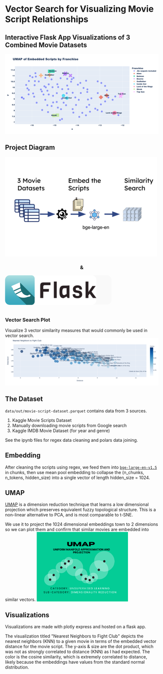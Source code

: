 # Vector Search for Visualizing Movie Script Relationships
## Interactive Flask App Visualizations of 3 Combined Movie Datasets

![alt text](data/out/plots/plot_0.png "UMAP of Embedded Scripts by Franchise")

## Project Diagram
<img src="data/out/plots/Project-Diagram.png" alt="Project Diagram" width="500"/>

### <p style="text-align: center; 'font-size:8px'">&</p>

<div style="background-color: #f9f9f9; width: 350px; height: 96px; padding: 0; border-radius: 15px;">
  <div style="padding-right: 50px;">
    <img src="data/out/plots/flask-horizontal.webp" alt="UMAP" width="300" style="border-radius: 15px;"/>
  </div>
</div>
<br />

### Vector Search Plot
Visualize 3 vector similarity measures that would commonly be used in vector search.
<img src="data/out/plots/nearest-neighbors-fight-club.png" alt="Nearest Neighbors to Fight Club" width="1500" />

## The Dataset
`data/out/movie-script-dataset.parquet` contains data from 3 sources.
1) Kaggle Movie Scripts Dataset
2) Manually downloading movie scripts from Google search
3) Kaggle IMDB Movie Dataset (for year and genre)

See the ipynb files for regex data cleaning and polars data joining.

## Embedding
After cleaning the scripts using regex, we feed them into [`bge-large-en-v1.5`](https://huggingface.co/BAAI/bge-large-en)  in chunks, then use mean pool embedding to collapse the (n_chunks, n_tokens, hidden_size) into a single vector of length hidden_size = 1024.

## UMAP
[UMAP](https://umap-learn.readthedocs.io/en/latest/) is a dimension reduction technique that learns a low dimensional projection which preserves equivalent fuzzy topological structure. This is a non-linear alternative to PCA, and is most comparable to t-SNE.

We use it to project the 1024 dimensional embeddings town to 2 dimensions so we can plot them and confirm that similar movies are embedded into similar vectors.
<img src="data/out/plots/umap-picture.png" alt="UMAP" width="300"/>


## Visualizations
Visualizations are made with plotly express and hosted on a flask app. 

The visualization titled "Nearest Neighbors to Fight Club" depicts the nearest neighbors (KNN) to a given movie in terms of the embedded vector distance for the movie script. The y-axis & size are the dot product, which was not as strongly correlated to distance (KNN) as I had expected. The color is the cosine similarity, which is extremely correlated to distance, likely because the embeddings have values from the standard normal distribution.
